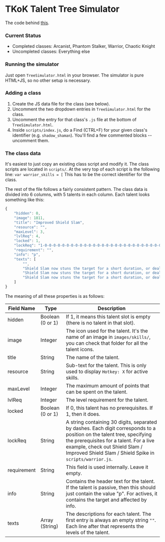 # TKoK Talent Tree Simulator
The code behind [this](https://angelxice.ca/etc/tkok/ttree/TreeSimulator.html).

### Current Status
* Completed classes: Arcanist, Phantom Stalker, Warrior, Chaotic Knight
* Uncompleted classes: Everything else

### Running the simulator
Just open `TreeSimulator.html` in your browser. The simulator is pure HTML+JS, so no other setup is necessary.

### Adding a class
1. Create the JS data file for the class (see below).
2. Uncomment the two dropdown entries in `TreeSimulator.html` for the class.
3. Uncomment the entry for that class's `.js` file at the bottom of `TreeSimulator.html`.
4. Inside `scripts/index.js`, do a Find (CTRL+F) for your given class's identifier (e.g. `shadow_shaman`). You'll find a few commented blocks -- uncomment them.

### The class data
It's easiest to just copy an existing class script and modify it.
The class scripts are located in `scripts/`. At the very top of each script is the following line:
`var warrior_skills = [`
This has to be the correct identifier for the class.

The rest of the file follows a fairly consistent pattern. The class data is divided into 6 columns, with 5 talents in each column. Each talent looks something like this:
```js
{
    "hidden": 0,
    "image": 1811,
    "title": "Improved Shield Slam",
    "resource": "",
    "maxLevel": 3,
    "lvlReq": 4,
    "locked": 1,
    "lockReq": "1-0-0-0-0-0-0-0-0-0-0-0-0-0-0-0-0-0-0-0-0-0-0-0-0-0-0-0-0-0",
    "requirement": "",
    "info": "p",
    "texts": [
        "",
        "Shield Slam now stuns the target for a short duration, or deals <span class='info_blue'>16%</span> more damage against targets immune to being stunned.",
        "Shield Slam now stuns the target for a short duration, or deals <span class='info_blue'>32%</span> more damage against targets immune to being stunned.",
        "Shield Slam now stuns the target for a short duration, or deals <span class='info_blue'>48%</span> more damage against targets immune to being stunned.<br>Defensive Stance: Shield Slam grants a <span class='info_blue'>1.5s</span> buff that reflects all physical damage taken back to the attacker.<br>Aggressive Stance: Shield Slam grants a <span class='info_blue'>1s</span> buff that adds <span class='info_blue'>100%</span> Attack Crit Power.",
    ]
}
```
The meaning of all these properties is as follows:

Field Name | Type | Description
---- | ---- | ----
hidden | Boolean (0 or 1) | If 1, it means this talent slot is empty (there is no talent in that slot).
image | Integer | The icon used for the talent. It's the name of an image in `images/skills/`, you can check that folder for all the talent icons.
title | String | The name of the talent.
resource | String | Sub-text for the talent. This is only used to display `Hotkey: X` for active skills.
maxLevel | Integer | The maximum amount of points that can be spent on the talent.
lvlReq | Integer | The level requirement for the talent.
locked | Boolean (0 or 1) | If 0, this talent has no prerequisites. If 1, then it does.
lockReq | String | A string containing 30 digits, separated by dashes. Each digit corresponds to a position on the talent tree, specifying the prerequisites for a talent. For a live example, check out Shield Slam / Improved Shield Slam / Shield Spike in `scripts/warrior.js`.
requirement | String | This field is used internally. Leave it empty.
info | String | Contains the header text for the talent. If the talent is passive, then this should just contain the value "p". For actives, it contains the target and affected by info.
texts | Array (String) | The descriptions for each talent. The first entry is always an empty string `""`. Each line after that represents the levels of the talent.
